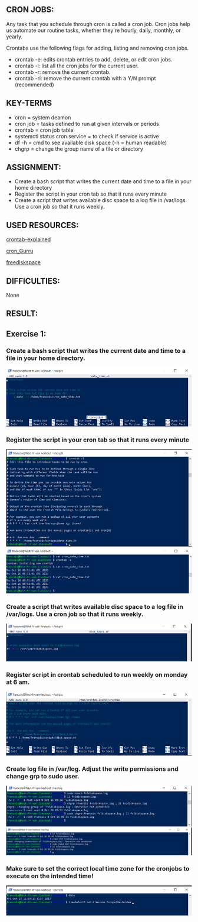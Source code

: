 ## CRON JOBS:

Any task that you schedule through cron is called a cron job. Cron jobs help us automate our routine tasks, whether they're hourly, daily, monthly, or yearly.

Crontabs use the following flags for adding, listing and removing cron jobs.
* crontab -e: edits crontab entries to add, delete, or edit cron jobs.
* crontab -l: list all the cron jobs for the current user.
* crontab -r: remove the current crontab.
* crontab -ri: remove the current crontab with a Y/N prompt (recommended)

## KEY-TERMS

* cron = system deamon
* cron job = tasks defined to run at given intervals or periods
* crontab = cron job table
* systemctl status cron.service = to check if service is active
* df -h = cmd to see available disk space (-h = human readable)
* chgrp = change the group name of a file or directory

## ASSIGNMENT:

* Create a bash script that writes the current date and time to a file in your home directory
* Register the script in your cron tab so that it runs every minute
* Create a script that writes available disc space to a log file in /var/logs. Use a cron job so that it runs weekly.

## USED RESOURCES:

[crontab-explained](https://devconnected.com/cron-jobs-and-crontab-on-linux-explained/)

[cron_Gurru](https://crontab.guru/)

[freediskspace](https://opensource.com/article/18/7/how-check-free-disk-space-linux)


## DIFFICULTIES:
None

## RESULT:

## Exercise 1:

### Create a bash script that writes the current date and time to a file in your home directory.

![bash-script](../00_includes/Linux/linux8.0.png)

### Register the script in your cron tab so that it runs every minute

![date-script](../00_includes/Linux/linux8.2.png)
![script_exec](../00_includes/Linux/linux8.1.png)

### Create a script that writes available disc space to a log file in /var/logs. Use a cron job so that it runs weekly.
![df-script](../00_includes/Linux/linux8.3.png)

### Register script in crontab scheduled to run weekly on monday at 6 am.
![crontab-diskspace](../00_includes/Linux/linux8.4.png)

### Create log file in /var/log. Adjust the write permissions and change grp to sudo user.
![log-file](../00_includes/Linux/linux8.5.png)
![write-perm](../00_includes/Linux/linux8.6.png)

### Make sure to set the correct local time zone for the cronjobs to execute on the intended time!
![set-timedatectl](../00_includes/Linux/linux8.7.png)